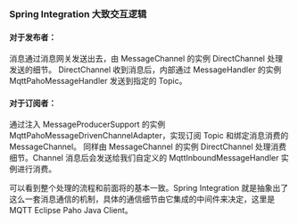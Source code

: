 ### Spring Integration 大致交互逻辑
#### 对于发布者：

消息通过消息网关发送出去，由 MessageChannel 的实例 DirectChannel 处理发送的细节。
DirectChannel 收到消息后，内部通过 MessageHandler 的实例 MqttPahoMessageHandler 发送到指定的 Topic。

#### 对于订阅者：

通过注入 MessageProducerSupport 的实例 MqttPahoMessageDrivenChannelAdapter，实现订阅 Topic 和绑定消息消费的 MessageChannel。
同样由 MessageChannel 的实例 DirectChannel 处理消费细节。Channel 消息后会发送给我们自定义的 MqttInboundMessageHandler 实例进行消费。

可以看到整个处理的流程和前面将的基本一致。Spring Integration 就是抽象出了这么一套消息通信的机制，具体的通信细节由它集成的中间件来决定，这里是 MQTT Eclipse Paho Java Client。


